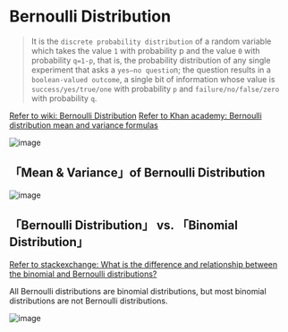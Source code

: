 # Bernoulli Distribution

> It is the `discrete probability distribution` of a random variable which takes the value `1` with probability p and the value `0` with probability `q=1-p`, that is, the probability distribution of any single experiment that asks a `yes–no questio`n; 
the question results in a `boolean-valued outcome`, a single bit of information whose value is `success/yes/true/one` with probability `p` and `failure/no/false/zero` with probability `q`.


[Refer to wiki: Bernoulli Distribution](https://www.wikiwand.com/en/Bernoulli_distribution)
[Refer to Khan academy: Bernoulli distribution mean and variance formulas](https://www.khanacademy.org/math/statistics-probability/random-variables-stats-library/modal/v/bernoulli-distribution-mean-and-variance-formulas)

![image](https://user-images.githubusercontent.com/14041622/44710379-9b506900-aade-11e8-9410-97f7272fd91d.png)

## 「Mean & Variance」of Bernoulli Distribution
![image](https://user-images.githubusercontent.com/14041622/44710538-ecf8f380-aade-11e8-83fc-5675a6272461.png)



## 「Bernoulli Distribution」 vs. 「Binomial Distribution」

[Refer to stackexchange: What is the difference and relationship between the binomial and Bernoulli distributions?](https://math.stackexchange.com/questions/838107/what-is-the-difference-and-relationship-between-the-binomial-and-bernoulli-distr/838122)

All Bernoulli distributions are binomial distributions, but most binomial distributions are not Bernoulli distributions.

![image](https://user-images.githubusercontent.com/14041622/45076506-1fc56c00-b11d-11e8-9442-c93fa178a3df.png)

